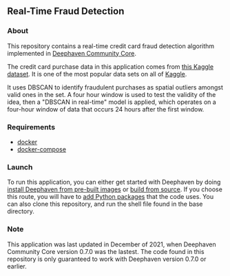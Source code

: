 ## Real-Time Fraud Detection

### About

This repository contains a real-time credit card fraud detection algorithm implemented in [Deephaven Community Core](https://github.com/deephaven/deephaven-core).

The credit card purchase data in this application comes from [this Kaggle dataset](https://www.kaggle.com/mlg-ulb/creditcardfraud).  It is one of the most popular data sets on all of [Kaggle](https://www.kaggle.com/).

It uses DBSCAN to identify fraudulent purchases as spatial outliers amongst valid ones in the set.  A four hour window is used to test the validity of the idea, then a "DBSCAN in real-time" model is applied, which operates on a four-hour window of data that occurs 24 hours after the first window.

### Requirements

- [docker](https://www.docker.com/)
- [docker-compose](https://docs.docker.com/compose/)

### Launch

To run this application, you can either get started with Deephaven by doing [install Deephaven from pre-built images](https://deephaven.io/core/docs/tutorials/quickstart/) or [build from source](https://deephaven.io/core/docs/how-to-guides/launch-build/).  If you choose this route, you will have to [add Python packages](https://deephaven.io/core/docs/how-to-guides/install-python-packages/) that the code uses.  You can also clone this repository, and run the shell file found in the base directory.

### Note

This application was last updated in December of 2021, when Deephaven Community Core version 0.7.0 was the lastest. The code found in this repository is only guaranteed to work with Deephaven version 0.7.0 or earlier.
